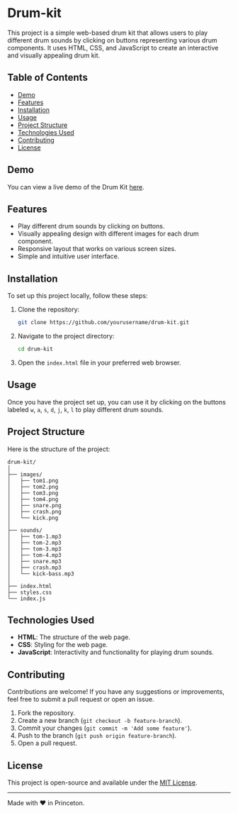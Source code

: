 # Drum-kit
This project is a simple web-based drum kit that allows users to play different drum sounds by clicking on buttons representing various drum components. It uses HTML, CSS, and JavaScript to create an interactive and visually appealing drum kit.

## Table of Contents
- [Demo](#demo)
- [Features](#features)
- [Installation](#installation)
- [Usage](#usage)
- [Project Structure](#project-structure)
- [Technologies Used](#technologies-used)
- [Contributing](#contributing)
- [License](#license)

## Demo

You can view a live demo of the Drum Kit [here](#).

## Features

- Play different drum sounds by clicking on buttons.
- Visually appealing design with different images for each drum component.
- Responsive layout that works on various screen sizes.
- Simple and intuitive user interface.

## Installation

To set up this project locally, follow these steps:

1. Clone the repository:
   ```sh
   git clone https://github.com/yourusername/drum-kit.git
   ```

2. Navigate to the project directory:
   ```sh
   cd drum-kit
   ```

3. Open the `index.html` file in your preferred web browser.

## Usage

Once you have the project set up, you can use it by clicking on the buttons labeled `w`, `a`, `s`, `d`, `j`, `k`, `l` to play different drum sounds.

## Project Structure

Here is the structure of the project:

```
drum-kit/
│
├── images/
│   ├── tom1.png
│   ├── tom2.png
│   ├── tom3.png
│   ├── tom4.png
│   ├── snare.png
│   ├── crash.png
│   └── kick.png
│
├── sounds/
│   ├── tom-1.mp3
│   ├── tom-2.mp3
│   ├── tom-3.mp3
│   ├── tom-4.mp3
│   ├── snare.mp3
│   ├── crash.mp3
│   └── kick-bass.mp3
│
├── index.html
├── styles.css
└── index.js
```

## Technologies Used

- **HTML**: The structure of the web page.
- **CSS**: Styling for the web page.
- **JavaScript**: Interactivity and functionality for playing drum sounds.

## Contributing

Contributions are welcome! If you have any suggestions or improvements, feel free to submit a pull request or open an issue.

1. Fork the repository.
2. Create a new branch (`git checkout -b feature-branch`).
3. Commit your changes (`git commit -m 'Add some feature'`).
4. Push to the branch (`git push origin feature-branch`).
5. Open a pull request.

## License

This project is open-source and available under the [MIT License](LICENSE).

---

Made with ❤️ in Princeton.
